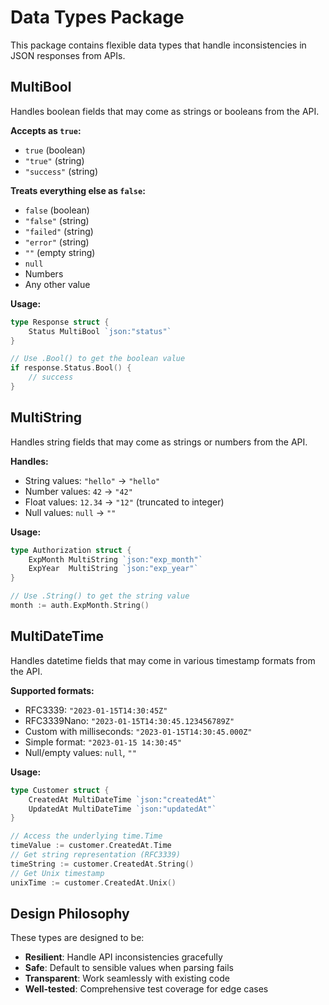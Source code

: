 # Data Types Package

This package contains flexible data types that handle inconsistencies in JSON responses from APIs.

## MultiBool

Handles boolean fields that may come as strings or booleans from the API.

**Accepts as `true`:**
- `true` (boolean)
- `"true"` (string)
- `"success"` (string)

**Treats everything else as `false`:**
- `false` (boolean)
- `"false"` (string)
- `"failed"` (string)
- `"error"` (string)
- `""` (empty string)
- `null`
- Numbers
- Any other value

**Usage:**
```go
type Response struct {
    Status MultiBool `json:"status"`
}

// Use .Bool() to get the boolean value
if response.Status.Bool() {
    // success
}
```

## MultiString

Handles string fields that may come as strings or numbers from the API.

**Handles:**
- String values: `"hello"` → `"hello"`
- Number values: `42` → `"42"`
- Float values: `12.34` → `"12"` (truncated to integer)
- Null values: `null` → `""`

**Usage:**
```go
type Authorization struct {
    ExpMonth MultiString `json:"exp_month"`
    ExpYear  MultiString `json:"exp_year"`
}

// Use .String() to get the string value
month := auth.ExpMonth.String()
```

## MultiDateTime

Handles datetime fields that may come in various timestamp formats from the API.

**Supported formats:**
- RFC3339: `"2023-01-15T14:30:45Z"`
- RFC3339Nano: `"2023-01-15T14:30:45.123456789Z"`
- Custom with milliseconds: `"2023-01-15T14:30:45.000Z"`
- Simple format: `"2023-01-15 14:30:45"`
- Null/empty values: `null`, `""`

**Usage:**
```go
type Customer struct {
    CreatedAt MultiDateTime `json:"createdAt"`
    UpdatedAt MultiDateTime `json:"updatedAt"`
}

// Access the underlying time.Time
timeValue := customer.CreatedAt.Time
// Get string representation (RFC3339)
timeString := customer.CreatedAt.String()
// Get Unix timestamp
unixTime := customer.CreatedAt.Unix()
```

## Design Philosophy

These types are designed to be:
- **Resilient**: Handle API inconsistencies gracefully
- **Safe**: Default to sensible values when parsing fails
- **Transparent**: Work seamlessly with existing code
- **Well-tested**: Comprehensive test coverage for edge cases
